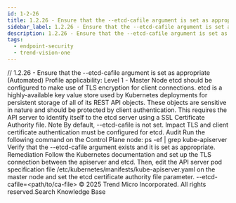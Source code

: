 ```yaml
---
id: 1-2-26
title: 1.2.26 - Ensure that the --etcd-cafile argument is set as appropriate (Automated)
sidebar_label: 1.2.26 - Ensure that the --etcd-cafile argument is set as appropriate (Automated)
description: 1.2.26 - Ensure that the --etcd-cafile argument is set as appropriate (Automated)
tags:
  - endpoint-security
  - trend-vision-one
---
```


/*<![CDATA[*/ $('#title').html($('meta[name=map-description]').attr('content')); /*]]>*/ 1.2.26 - Ensure that the --etcd-cafile argument is set as appropriate (Automated) Profile applicability: Level 1 - Master Node etcd should be configured to make use of TLS encryption for client connections. etcd is a highly-available key value store used by Kubernetes deployments for persistent storage of all of its REST API objects. These objects are sensitive in nature and should be protected by client authentication. This requires the API server to identify itself to the etcd server using a SSL Certificate Authority file. Note By default, --etcd-cafile is not set. Impact TLS and client certificate authentication must be configured for etcd. Audit Run the following command on the Control Plane node: ps -ef | grep kube-apiserver Verify that the --etcd-cafile argument exists and it is set as appropriate. Remediation Follow the Kubernetes documentation and set up the TLS connection between the apiserver and etcd. Then, edit the API server pod specification file /etc/kubernetes/manifests/kube-apiserver.yaml on the master node and set the etcd certificate authority file parameter. --etcd-cafile=<path/to/ca-file> © 2025 Trend Micro Incorporated. All rights reserved.Search Knowledge Base